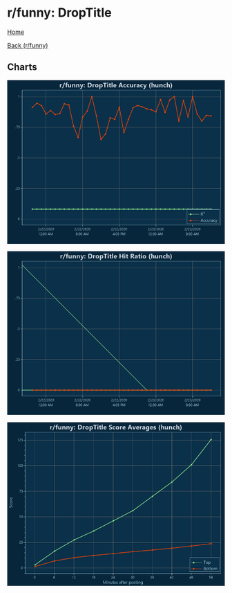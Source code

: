 # r/funny: DropTitle

[Home](../../index.md)

[Back (r/funny)](../hunch_funny.md)

## Charts

![r/funny R² (hunch)](../../images/models/hunch_funny_DropTitle_Accuracy.png "r/funny R² (hunch)")

![r/funny Hit Ratio (hunch)](../../images/models/hunch_funny_DropTitle_HitRatio.png "r/funny Hit Ratio (hunch)")

![r/funny Score Averages (hunch)](../../images/models/hunch_funny_DropTitle_Scores.png "r/funny Score Averages (hunch)")

